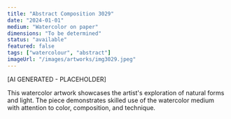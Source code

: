 ```yaml
---
title: "Abstract Composition 3029"
date: "2024-01-01"
medium: "Watercolor on paper"
dimensions: "To be determined"
status: "available"
featured: false
tags: ["watercolour", "abstract"]
imageUrl: "/images/artworks/img3029.jpeg"
---
```


[AI GENERATED - PLACEHOLDER]

This watercolor artwork showcases the artist's exploration of natural forms and light. The piece demonstrates skilled use of the watercolor medium with attention to color, composition, and technique.
